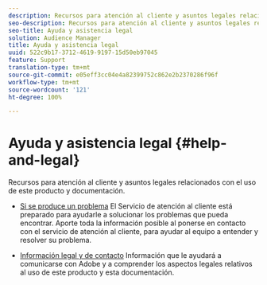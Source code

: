 ```yaml
---
description: Recursos para atención al cliente y asuntos legales relacionados con el uso de este producto y documentación.
seo-description: Recursos para atención al cliente y asuntos legales relacionados con el uso de este producto y documentación.
seo-title: Ayuda y asistencia legal
solution: Audience Manager
title: Ayuda y asistencia legal
uuid: 522c9b17-3712-4619-9197-15d50eb97045
feature: Support
translation-type: tm+mt
source-git-commit: e05eff3cc04e4a82399752c862e2b2370286f96f
workflow-type: tm+mt
source-wordcount: '121'
ht-degree: 100%

---
```



# Ayuda y asistencia legal {#help-and-legal}

Recursos para atención al cliente y asuntos legales relacionados con el uso de este producto y documentación.

* [Si se produce un problema](/help/using/help-legal/help-problem.md)
El Servicio de atención al cliente está preparado para ayudarle a solucionar los problemas que pueda encontrar. Aporte toda la información posible al ponerse en contacto con el servicio de atención al cliente, para ayudar al equipo a entender y resolver su problema.


* [Información legal y de contacto](/help/using/help-legal/help-legal-contact.md)
Información que le ayudará a comunicarse con Adobe y a comprender los aspectos legales relativos al uso de este producto y esta documentación.
